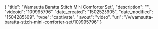 {
    "title": "Wamsutta Baratta Stitch Mini Comforter Set",
    "description": "",
    "videoid": "109995796",
    "date_created": "1502523905",
    "date_modified": "1504285609",
    "type": "captivate",
    "layout": "video",
    "url": "\/v\/wamsutta-baratta-stitch-mini-comforter-set\/109995796"
}